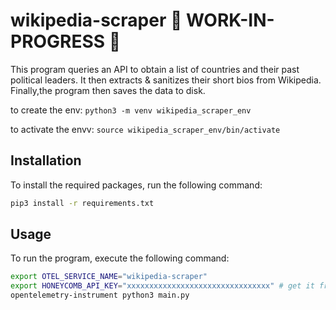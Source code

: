 # wikipedia-scraper 🚧 WORK-IN-PROGRESS 🚧
This program queries an API to obtain a list of countries and their past political leaders. It then extracts & sanitizes their short bios from Wikipedia. Finally,the program then saves the data to disk.

to create the env:
`python3 -m venv wikipedia_scraper_env`

to activate the envv:
`source wikipedia_scraper_env/bin/activate`

## Installation

To install the required packages, run the following command:

  ```bash
  pip3 install -r requirements.txt
  ```
## Usage

To run the program, execute the following command:

  ```bash
  export OTEL_SERVICE_NAME="wikipedia-scraper"
  export HONEYCOMB_API_KEY="xxxxxxxxxxxxxxxxxxxxxxxxxxxxxxxx" # get it from https://ui.honeycomb.io/
  opentelemetry-instrument python3 main.py
  ```

  